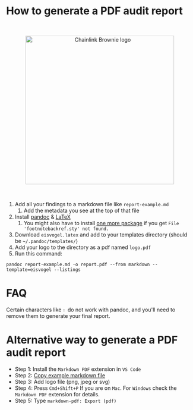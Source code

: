# How to generate a PDF audit report

<br/>
<p align="center">
<a href="https://cyfrin.io" target="_blank">
<img src="./report-image.png" width="400" alt="Chainlink Brownie logo">
</a>
</p>
<br/>


1. Add all your findings to a markdown file like `report-example.md`
   1. Add the metadata you see at the top of that file
2. Install [pandoc](https://pandoc.org/installing.html) & [LaTeX](https://www.latex-project.org/get/)
   1. You might also have to install [one more package](https://github.com/Wandmalfarbe/pandoc-latex-template/issues/141) if you get `File 'footnotebackref.sty' not found.`
4. Download `eisvogel.latex` and add to your templates directory (should be `~/.pandoc/templates/`)
5. Add your logo to the directory as a pdf named `logo.pdf`
6. Run this command:
```
pandoc report-example.md -o report.pdf --from markdown --template=eisvogel --listings
```

# FAQ

Certain characters like `⠆` do not work with pandoc, and you'll need to remove them to generate your final report. 

# Alternative way to generate a PDF audit report

- Step 1: Install the `Markdown PDF` extension in `VS Code`
- Step 2: [Copy example markdown file](https://github.com/Cyfrin/audit-report-templating/blob/main/report-alternative-example.md)
- Step 3: Add logo file (png, jpeg or svg)
- Step 4: Press `Cmd+Shift+P` If you are on `Mac`. For `Windows` check the `Markdown PDF` extension for details.
- Step 5: Type `markdown-pdf: Export (pdf)`

